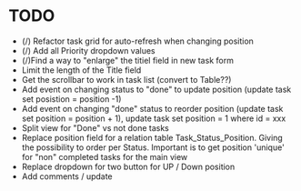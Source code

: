 # TODO

- (/) Refactor task grid for auto-refresh when changing position
- (/) Add all Priority dropdown values
- (/)Find a way to "enlarge" the titiel field in new task form
- Limit the length of the Title field
- Get the scrollbar to work in task list (convert to Table??)
- Add event on changing status to "done" to update position (update task set posistion = position -1)
- Add event on changing "done" status to reorder position (update task set position = position + 1), update task set position = 1 where id = xxx
- Split view for "Done" vs not done tasks
- Replace position field for a relation table Task_Status_Position. Giving the possibility to order per Status. Important is to get position 'unique' for "non" completed tasks for the main view
- Replace dropdown for two button for UP / Down position
- Add comments / update



